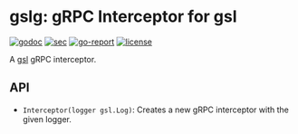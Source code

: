 # gslg: gRPC Interceptor for gsl
[![godoc](https://godoc.org/github.com/hashamali/gslg?status.svg)](http://godoc.org/github.com/hashamali/gslg)
[![sec](https://img.shields.io/github/workflow/status/hashamali/gslg/security?label=security&style=flat-square)](https://github.com/hashamali/gslg/actions?query=workflow%3Asecurity)
[![go-report](https://goreportcard.com/badge/github.com/hashamali/gslg)](https://goreportcard.com/report/github.com/hashamali/gslg)
[![license](https://badgen.net/github/license/hashamali/gslg)](https://opensource.org/licenses/MIT)

A [gsl](https://github.com/hashamali/gsl) gRPC interceptor.

## API

* `Interceptor(logger gsl.Log)`: Creates a new gRPC interceptor with the given logger.